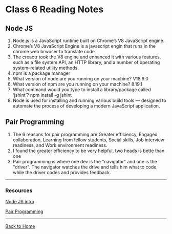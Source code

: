 # Class 6 Reading Notes

## Node JS

1. Node.js is a JavaScript runtime built on Chrome’s V8 JavaScript engine.
2. Chrome’s V8 JavaScript Engine is a javascript engin that runs in the chrome web brwoser to translate code
3. The creaotr took the V8 engine and enhanced it with various features, such as a file system API, an HTTP library, and a number of operating system–related utility methods.
4. npm is a package manager
5. What version of node are you running on your machine? V18.9.0
6. What version of npm are you running on your machine? 8.19.1
7. What command would you type to install a library/package called ‘jshint’? npm install -g jshint
8. Node is used for installing and running various build tools — designed to automate the process of developing a modern JavaScript application.

## Pair Programming

1. The 6 reasons for pair programming are Greater efficiency, Engaged collaboration, Learning from fellow students, Social skills, Job interview readiness, and Work environment readiness.
2. I found the greater efficiency to be very helpful, two heads is bette than one
3. Pair programming is where one dev is the "navigator" and one is the "driver". The navigator watches the drive and tells him what to code, while the driver codes and provides feedback.

---

### Resources

[Node JS intro](https://www.sitepoint.com/an-introduction-to-node-js/)

[Pair Programming](https://www.codefellows.org/blog/6-reasons-for-pair-programming/)

---

[Back to Home](../README.md)
